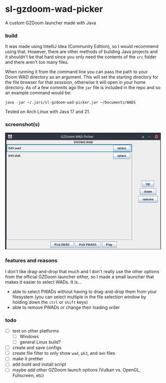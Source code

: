 # sl-gzdoom-wad-picker
A custom GZDoom launcher made with Java

### build

It was made using IntelliJ Idea (Community Edition), so I would recommend using that. However, there are other methods of building Java projects and it shouldn't be that hard since you only need the contents of the `src` folder and there aren't too many files.

When running it from the command line you can pass the path to your Doom WAD directory as an argument. This will set the starting directory for the file browser for that sesssion, otherwise it will open in your home directory. As of a few commits ago the `jar` file is included in the repo and so an example command would be:
```
java -jar ~/.jars/sl-gzdoom-wad-picker.jar ~/Documents/WADS
```

Tested on Arch Linux with Java 17 and 21.

### screenshot(s)

![screenshot 1](screenshots/sl_gzdoom_launcher_1.png)

### features and reasons

I don't like drag-and-drop that much and I don't really use the other options from the official GZDoom launcher either, so I made a small launcher that makes it easier to select WADs. It is...

- able to select PWADs without having to drag-and-drop them from your filesystem (you can select multiple in the file selection window by holding down the `ctrl` or `shift` keys)
- able to remove PWADs or change their loading order

### todo

- [ ] test on other platforms
	- [ ] Windows
	- [ ] general Linux build?
- [ ] create and save configs
- [ ] create file filter to only show `wad`, `pk3`, and `deh` files 
- [ ] make it prettier
- [ ] add build and install script
- [ ] maybe add other GZDoom launch options (Vulkan vs. OpenGL, Fullscreen, etc)